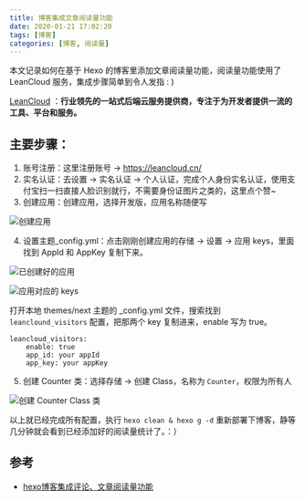 ```yaml
---
title: 博客集成文章阅读量功能
date: 2020-01-21 17:02:20
tags: [博客]
categories: [博客, 阅读量]
---
```


本文记录如何在基于 Hexo 的博客里添加文章阅读量功能，阅读量功能使用了 LeanCloud 服务，集成步骤简单到令人发指 : )

<!-- more -->

[LeanCloud](https://www.leancloud.cn/about/) ：**行业领先的一站式后端云服务提供商，专注于为开发者提供一流的工具、平台和服务。**

## 主要步骤：

1. 账号注册：这里注册账号 -> https://leancloud.cn/ 
2. 实名认证：去设置 -> 实名认证 -> 个人认证，完成个人身份实名认证，使用支付宝扫一扫直接人脸识别就行，不需要身份证图片之类的，这里点个赞~
3. 创建应用：创建应用，选择开发版，应用名称随便写

![创建应用](leancloud_create_app.jpg)

4. 设置主题_config.yml：点击刚刚创建应用的存储 -> 设置 -> 应用 keys，里面找到 AppId 和 AppKey 复制下来。

![已创建好的应用](leancloud_mine_app.jpg)

   ![应用对应的 keys](leancloud_app_keys.jpg)
   

打开本地 themes/next 主题的 _config.yml 文件，搜索找到 `leanclound_visitors` 配置，把那两个 key 复制进来，enable 写为 true。

```
leancloud_visitors:
    enable: true
    app_id: your appId
    app_key: your appKey
```
    
5. 创建 Counter 类：选择存储 -> 创建 Class，名称为 `Counter`，权限为所有人

![创建 Counter Class 类](leancloud_class_counter.jpg)

以上就已经完成所有配置，执行 `hexo clean & hexo g -d` 重新部署下博客，静等几分钟就会看到已经添加好的阅读量统计了。：）

## 参考
* [hexo博客集成评论、文章阅读量功能](https://juejin.im/post/5cc11bdcf265da03587c00c1)

